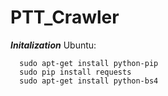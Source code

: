 # PTT_Crawler

***Initalization***
Ubuntu:
```
  sudo apt-get install python-pip
  sudo pip install requests
  sudo apt-get install python-bs4
```  
